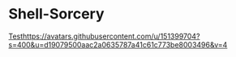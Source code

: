 # Shell-Sorcery

[Test](https://avatars.githubusercontent.com/u/151399704?s=400&u=d19079500aac2a0635787a41c61c773be8003496&v=4)https://avatars.githubusercontent.com/u/151399704?s=400&u=d19079500aac2a0635787a41c61c773be8003496&v=4
